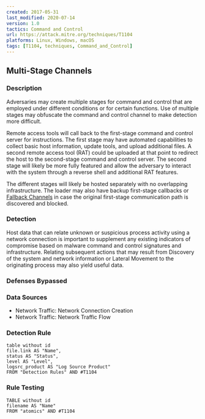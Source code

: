 ```yaml
---
created: 2017-05-31
last_modified: 2020-07-14
version: 1.0
tactics: Command and Control
url: https://attack.mitre.org/techniques/T1104
platforms: Linux, Windows, macOS
tags: [T1104, techniques, Command_and_Control]
---
```


## Multi-Stage Channels

### Description

Adversaries may create multiple stages for command and control that are employed under different conditions or for certain functions. Use of multiple stages may obfuscate the command and control channel to make detection more difficult.

Remote access tools will call back to the first-stage command and control server for instructions. The first stage may have automated capabilities to collect basic host information, update tools, and upload additional files. A second remote access tool (RAT) could be uploaded at that point to redirect the host to the second-stage command and control server. The second stage will likely be more fully featured and allow the adversary to interact with the system through a reverse shell and additional RAT features.

The different stages will likely be hosted separately with no overlapping infrastructure. The loader may also have backup first-stage callbacks or [Fallback Channels](https://attack.mitre.org/techniques/T1008) in case the original first-stage communication path is discovered and blocked.

### Detection

Host data that can relate unknown or suspicious process activity using a network connection is important to supplement any existing indicators of compromise based on malware command and control signatures and infrastructure. Relating subsequent actions that may result from Discovery of the system and network information or Lateral Movement to the originating process may also yield useful data.

### Defenses Bypassed



### Data Sources

  - Network Traffic: Network Connection Creation
  -  Network Traffic: Network Traffic Flow
### Detection Rule

```dataview
table without id
file.link AS "Name",
status AS "Status",
level AS "Level",
logsrc_product AS "Log Source Product"
FROM "Detection Rules" AND #T1104
```

### Rule Testing

```dataview
TABLE without id
filename AS "Name"
FROM "atomics" AND #T1104
```
